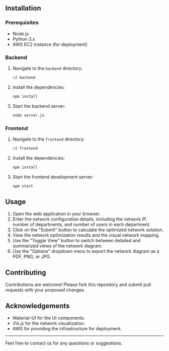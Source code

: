 
## Installation

### Prerequisites

- Node.js
- Python 3.x
- AWS EC2 instance (for deployment)

### Backend

1. Navigate to the `backend` directory:
    ```bash
    cd backend
    ```
2. Install the dependencies:
    ```bash
    npm install
    ```
3. Start the backend server:
    ```bash
    node server.js
    ```

### Frontend

1. Navigate to the `frontend` directory:
    ```bash
    cd frontend
    ```
2. Install the dependencies:
    ```bash
    npm install
    ```
3. Start the frontend development server:
    ```bash
    npm start
    ```

## Usage

1. Open the web application in your browser.
2. Enter the network configuration details, including the network IP, number of departments, and number of users in each department.
3. Click on the "Submit" button to calculate the optimized network solution.
4. View the network optimization results and the visual network mapping.
5. Use the "Toggle View" button to switch between detailed and summarized views of the network diagram.
6. Use the "Options" dropdown menu to export the network diagram as a PDF, PNG, or JPG.

## Contributing

Contributions are welcome! Please fork this repository and submit pull requests with your proposed changes.


## Acknowledgements

- Material-UI for the UI components.
- Vis.js for the network visualization.
- AWS for providing the infrastructure for deployment.

---

Feel free to contact us for any questions or suggestions.
